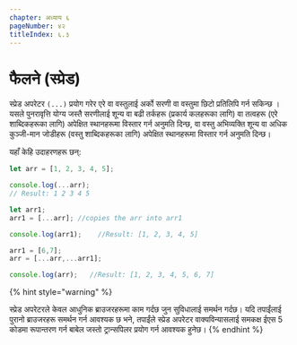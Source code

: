 ```yaml
---
chapter: अध्याय ६
pageNumber: ४२
titleIndex: ६.३
---
```

# फैलने (स्प्रेड)

स्प्रेड अपरेटर `(...)` प्रयोग गरेर एरे वा वस्तुलाई अर्को सरणी वा वस्तुमा छिटो प्रतिलिपि गर्न सकिन्छ । यसले पुनरावृत्ति योग्य जस्तै सरणीलाई शून्य वा बढी तर्कहरू (प्रकार्य कलहरूका लागि) वा तत्वहरू (एरे शाब्दिकहरूका लागि) अपेक्षित स्थानहरूमा विस्तार गर्न अनुमति दिन्छ, वा वस्तु अभिव्यक्ति शून्य वा अधिक कुञ्जी-मान जोडीहरू (वस्तु शाब्दिकहरूका लागि) अपेक्षित स्थानहरूमा विस्तार गर्न अनुमति दिन्छ।

यहाँ केहि उदाहरणहरू छन्:

```javascript
let arr = [1, 2, 3, 4, 5]; 

console.log(...arr); 
// Result: 1 2 3 4 5

let arr1;
arr1 = [...arr]; //copies the arr into arr1 

console.log(arr1);    //Result: [1, 2, 3, 4, 5]

arr1 = [6,7];
arr = [...arr,...arr1];

console.log(arr);   //Result: [1, 2, 3, 4, 5, 6, 7]

```

{% hint style="warning" %}

स्प्रेड अपरेटरले केवल आधुनिक ब्राउजरहरूमा काम गर्दछ जुन सुविधालाई समर्थन गर्दछ। यदि तपाईंलाई पुरानो ब्राउजरहरू समर्थन गर्न आवश्यक छ भने, तपाईंले स्प्रेड अपरेटर वाक्यविन्यासलाई समकक्ष ईएस 5 कोडमा रूपान्तरण गर्न बाबेल जस्तो ट्रान्सपिलर प्रयोग गर्न आवश्यक हुनेछ।
{% endhint %}
